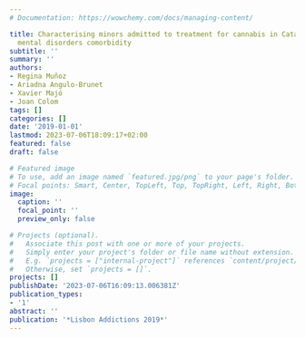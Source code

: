 ```yaml
---
# Documentation: https://wowchemy.com/docs/managing-content/

title: Characterising minors admitted to treatment for cannabis in Catalonia and estimating
  mental disorders comorbidity
subtitle: ''
summary: ''
authors:
- Regina Muñoz
- Ariadna Angulo-Brunet
- Xavier Majó
- Joan Colom
tags: []
categories: []
date: '2019-01-01'
lastmod: 2023-07-06T18:09:17+02:00
featured: false
draft: false

# Featured image
# To use, add an image named `featured.jpg/png` to your page's folder.
# Focal points: Smart, Center, TopLeft, Top, TopRight, Left, Right, BottomLeft, Bottom, BottomRight.
image:
  caption: ''
  focal_point: ''
  preview_only: false

# Projects (optional).
#   Associate this post with one or more of your projects.
#   Simply enter your project's folder or file name without extension.
#   E.g. `projects = ["internal-project"]` references `content/project/deep-learning/index.md`.
#   Otherwise, set `projects = []`.
projects: []
publishDate: '2023-07-06T16:09:13.006381Z'
publication_types:
- '1'
abstract: ''
publication: '*Lisbon Addictions 2019*'
---
```

